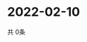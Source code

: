 # 2022-02-10
  共 0条

  <!-- BEGIN -->
  <!-- 最后更新时间Thu Feb 10 2022 05:03:16 GMT+0000 (Coordinated Universal Time) -->
  
  <!-- END -->
  
  